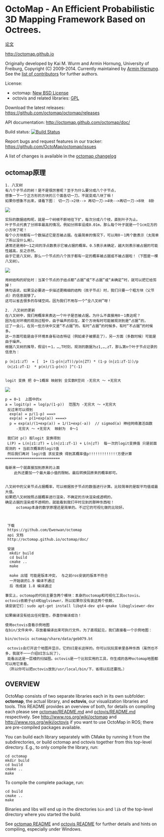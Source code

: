 OctoMap - An Efficient Probabilistic 3D Mapping Framework Based on Octrees.
===========================================================================

[论文](http://www2.informatik.uni-freiburg.de/~hornunga/pub/hornung13auro.pdf)


http://octomap.github.io

Originally developed by Kai M. Wurm and Armin Hornung, University of Freiburg, Copyright (C) 2009-2014.
Currently maintained by [Armin Hornung](https://github.com/ahornung).
See the [list of contributors](octomap/AUTHORS.txt) for further authors.

License: 
  * octomap: [New BSD License](octomap/LICENSE.txt)
  * octovis and related libraries: [GPL](octovis/LICENSE.txt)


Download the latest releases:
  https://github.com/octomap/octomap/releases

API documentation:
  http://octomap.github.com/octomap/doc/
  
Build status: 
  [![Build Status](https://travis-ci.org/OctoMap/octomap.png?branch=devel)](https://travis-ci.org/OctoMap/octomap)
  
Report bugs and request features in our tracker:
  https://github.com/OctoMap/octomap/issues

A list of changes is available in the [octomap changelog](octomap/CHANGELOG.txt)


##  octomap原理
	1. 八叉树
	有八个子节点的树！是不是很厉害呢？至于为什么要分成八个子节点，
	想象一下一个正方形的方块的三个面各切一刀，不就变成八块了嘛！
	如果你想象不出来，请看下图： 切一刀->2块--> 再切一刀->4块-->再切一刀->8块  8卦
![](https://images2015.cnblogs.com/blog/606958/201512/606958-20151212140710419-2029480818.png)
	
	实际的数据结构呢，就是一个树根不断地往下扩，每次分成八个枝，直到叶子为止。
	叶子节点代表了分辨率最高的情况。例如分辨率设成0.01m，那么每个叶子就是一个1cm见方的小方块了呢！
	每个小方块都有一个数描述它是否被占据。在最简单的情况下，可以用0－1两个数表示（太简单了所以没什么用）。
	通常还是用0～1之间的浮点数表示它被占据的概率。0.5表示未确定，越大则表示被占据的可能性越高，反之亦然。
	由于它是八叉树，那么一个节点的八个孩子都有一定的概率被占据或不被占据啦！（下图是一棵八叉树）。
![](https://images2015.cnblogs.com/blog/606958/201512/606958-20151212142153278-792679245.png)
	
	用树结构的好处时：当某个节点的子结点都“占据”或“不占据”或“未确定”时，就可以把它给剪掉！
	换句话说，如果没必要进一步描述更精细的结构（孩子节点）时，我们只要一个粗方块（父节点）的信息就够了。
	这可以省去很多的存储空间。因为我们不用存一个“全八叉树”呀！
	
	2.　八叉树的更新
	在八叉树中，我们用概率来表达一个叶子是否被占据。为什么不直接用0－1表达呢？
	因为在对环境的观测过程中，由于噪声的存在，某个方块有时可能被观测到是“占据”的，
	过了一会儿，在另一些方块中又是“不占据”的。有时“占据”的时候多，有时“不占据”的时候多。
	这一方面可能是由于环境本身有动态特征（例如桌子被挪走了），另一方面（多数时候）可能是由于噪声。
	根据八叉树的推导，假设t＝1，…,T时刻，观测的数据为z1,…,zT，那么第n个叶子节点记录的信息为：
	
	p（n|z1:zT） = [  1+ (1-p(n|zT))/p(n|ZT) * (1-p（n|z1:zT-1）)/p（n|z1:zT-1） * p(n)/(1-p(n)) ]^(-1)
	
	
	logit 变换 把 0～1概率 映射到 全实数R空间 -无穷大 ～ +无穷大
![](https://upload.wikimedia.org/wikipedia/commons/thumb/c/c8/Logit.svg/350px-Logit.svg.png)

	p = 0~1  上图中的x
	a = logit(p) = log(p/(1-p))  范围为 -无穷大 ～ +无穷大
	 反过来可以得到
	  exp(a) = p/(1-p) ===>
	  exp(a) = p(1+exp(a)) ====>
	  p = exp(a)/(1+exp(a)) = 1/(1+exp(-a))  // sigmod(a) 神经网络激活函数
	     -无穷大 ～ +无穷大  映射为  0～1
        
	 我们对 p() 取logit 变换得到
	 L(P) = L(n|z1:zT) = L(n|z1:zT-1) + L(n|zT)  每一次的logit变换值 只是前面观测的 + 当前次概率的logit值
	 然后我们再对 logit值 求反变换 得到其概率值p!!!!!!!!!!!!!方便计算=========================

	每新来一个就直接加到原来的上面 
        此外还要加一个最大最小值的限制。最后转换回原来的概率即可。
	
	
	八叉树中的父亲节点占据概率，可以根据孩子节点的数值进行计算。比较简单的是取平均值或最大值。
	如果把八叉树按照占据概率进行渲染，不确定的方块渲染成透明的，
	确定占据的渲染成不透明的，就能看到我们平时见到的那种东西啦！
         octomap本身的数学原理还是简单的。不过它的可视化做的比较好。
	 
	 
	 
	 下载
	 https://github.com/Ewenwan/octomap
	 api 文档
	 http://octomap.github.io/octomap/doc/
	 
	 安装
	  mkdir build
	  cd build
	  cmake ..
	  make
	  
	  make 出错 可能是版本冲突， 与之前ros安装的版本不符合
	  一开始装的1.9 编译不通过
	  后 改成装 1.8 编译通过

	事实上，octomap的代码主要含两个模块：本身的octomap和可视化工具octovis。
	octovis依赖于qt4和qglviewer，所以如果你没有装这两个依赖，
	请安装它们：sudo apt-get install libqt4-dev qt4-qmake libqglviewer-dev

	如果编译没有给出任何警告，恭喜你编译成功！
	
	使用octovis查看示例地图
	在bin/文件夹中，存放着编译出来可执行文件。为了直观起见，我们直接看一个示例地图：

	bin/octovis octomap/share/data/geb079.bt

	 octovis会打开这个地图并显示。它的UI是长这样的。你可以玩玩菜单里各种东西（虽然也不多，我就不一一介绍UI怎么玩了），
	 能看出这是一层楼的扫描图。octovis是一个比较实用的工具，你生成的各种octomap地图都可以用它来看。
	 （所以你可以把octovis放到/usr/local/bin/下，省得以后还要找。）
	 





OVERVIEW
--------

OctoMap consists of two separate libraries each in its own subfolder:
**octomap**, the actual library, and **octovis**, our visualization libraries and tools.
This README provides an overview of both, for details on compiling each please 
see [octomap/README.md](octomap/README.md) and [octovis/README.md](octovis/README.md) respectively.
See http://www.ros.org/wiki/octomap and http://www.ros.org/wiki/octovis if you 
want to use OctoMap in ROS; there are pre-compiled packages available.

You can build each library separately with CMake by running it from the subdirectories, 
or build octomap and octovis together from this top-level directory. E.g., to
only compile the library, run:

    cd octomap
    mkdir build
    cd build
    cmake ..
    make
  
To compile the complete package, run:

    cd build
    cmake ..
    make
  
Binaries and libs will end up in the directories `bin` and `lib` of the
top-level directory where you started the build.


See [octomap README](octomap/README.md) and [octovis README](octovis/README.md) for further
details and hints on compiling, especially under Windows.
